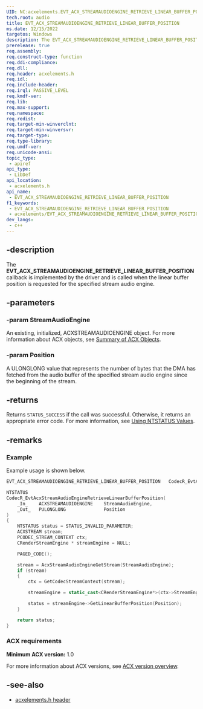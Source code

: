 ```yaml
---
UID: NC:acxelements.EVT_ACX_STREAMAUDIOENGINE_RETRIEVE_LINEAR_BUFFER_POSITION
tech.root: audio
title: EVT_ACX_STREAMAUDIOENGINE_RETRIEVE_LINEAR_BUFFER_POSITION
ms.date: 12/15/2022
targetos: Windows
description: The EVT_ACX_STREAMAUDIOENGINE_RETRIEVE_LINEAR_BUFFER_POSITION callback is implemented by the driver and is called when the linear buffer position is requested for the specified stream audio engine.
prerelease: true
req.assembly: 
req.construct-type: function
req.ddi-compliance: 
req.dll: 
req.header: acxelements.h
req.idl: 
req.include-header: 
req.irql: PASSIVE_LEVEL
req.kmdf-ver: 
req.lib: 
req.max-support: 
req.namespace: 
req.redist: 
req.target-min-winverclnt: 
req.target-min-winversvr: 
req.target-type: 
req.type-library: 
req.umdf-ver: 
req.unicode-ansi: 
topic_type:
 - apiref
api_type:
 - LibDef
api_location:
 - acxelements.h
api_name:
 - EVT_ACX_STREAMAUDIOENGINE_RETRIEVE_LINEAR_BUFFER_POSITION
f1_keywords:
 - EVT_ACX_STREAMAUDIOENGINE_RETRIEVE_LINEAR_BUFFER_POSITION
 - acxelements/EVT_ACX_STREAMAUDIOENGINE_RETRIEVE_LINEAR_BUFFER_POSITION
dev_langs:
 - c++
---
```


## -description

The **EVT_ACX_STREAMAUDIOENGINE_RETRIEVE_LINEAR_BUFFER_POSITION** callback is implemented by the driver and is called when the linear buffer position is requested for the specified stream audio engine.

## -parameters

### -param StreamAudioEngine

An existing, initialized, ACXSTREAMAUDIOENGINE object. For more information about ACX objects, see [Summary of ACX Objects](/windows-hardware/drivers/audio/acx-summary-of-objects).

### -param Position

A ULONGLONG value that represents the number of bytes that the DMA has fetched from the audio buffer of the specified stream audio engine since the beginning of the stream.

## -returns

Returns `STATUS_SUCCESS` if the call was successful. Otherwise, it returns an appropriate error code. For more information, see [Using NTSTATUS Values](/windows-hardware/drivers/kernel/using-ntstatus-values).

## -remarks

### Example

Example usage is shown below.

```cpp
EVT_ACX_STREAMAUDIOENGINE_RETRIEVE_LINEAR_BUFFER_POSITION   CodecR_EvtAcxStreamAudioEngineRetrieveLinearBufferPosition;

NTSTATUS
CodecR_EvtAcxStreamAudioEngineRetrieveLinearBufferPosition(
    _In_    ACXSTREAMAUDIOENGINE    StreamAudioEngine,
    _Out_   PULONGLONG              Position
)
{
    NTSTATUS status = STATUS_INVALID_PARAMETER;
    ACXSTREAM stream;
    PCODEC_STREAM_CONTEXT ctx;
    CRenderStreamEngine * streamEngine = NULL;

    PAGED_CODE();

    stream = AcxStreamAudioEngineGetStream(StreamAudioEngine);
    if (stream)
    {
        ctx = GetCodecStreamContext(stream);

        streamEngine = static_cast<CRenderStreamEngine*>(ctx->StreamEngine);

        status = streamEngine->GetLinearBufferPosition(Position);
    }

    return status;
}
```

### ACX requirements

**Minimum ACX version:** 1.0

For more information about ACX versions, see [ACX version overview](/windows-hardware/drivers/audio/acx-version-overview).

## -see-also

- [acxelements.h header](index.md)

